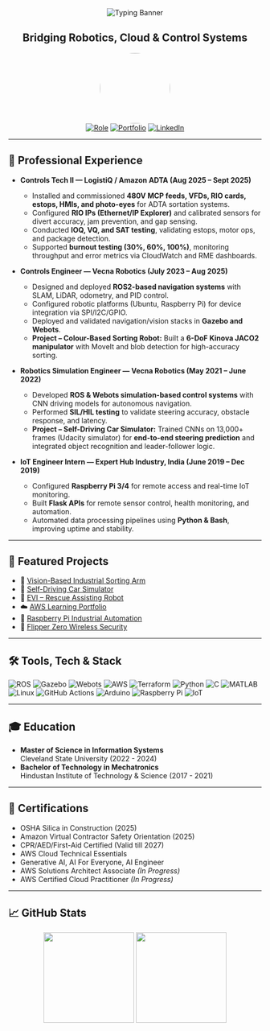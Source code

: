 <div align="center">
  <img src="https://readme-typing-svg.herokuapp.com?font=Orbitron&size=42&duration=3000&pause=1000&color=00cfc8&center=true&vCenter=true&width=600&height=70&lines=Sai+Charan+Pasupuleti" alt="Typing Banner" />
  <h2><span>Bridging Robotics, Cloud & Control Systems</span></h2>
</div>

<div align="center">
  <img src="assets/profile.png" width="140" style="border-radius:50%;" />
</div>

<div align="center">
  <a href="#"><img src="https://img.shields.io/badge/Robotics%20Engineer-ROS2,_IoT,_Controls-00cfc8?style=for-the-badge&logo=robotframework&logoColor=white" alt="Role"/></a>
  <a href="https://psaicharan921.github.io/"><img src="https://img.shields.io/badge/Portfolio-Visit-137dc5?style=for-the-badge&logo=github&logoColor=white" alt="Portfolio"/></a>
  <a href="https://www.linkedin.com/in/saicharanpasupuleti/"><img src="https://img.shields.io/badge/LinkedIn-137dc5?style=for-the-badge&logo=linkedin&logoColor=white" alt="LinkedIn"/></a>
</div>

---

## 🏢 Professional Experience

- **Controls Tech II — LogistiQ / Amazon ADTA (Aug 2025 – Sept 2025)**  
  - Installed and commissioned **480V MCP feeds, VFDs, RIO cards, estops, HMIs, and photo-eyes** for ADTA sortation systems.  
  - Configured **RIO IPs (Ethernet/IP Explorer)** and calibrated sensors for divert accuracy, jam prevention, and gap sensing.  
  - Conducted **IOQ, VQ, and SAT testing**, validating estops, motor ops, and package detection.  
  - Supported **burnout testing (30%, 60%, 100%)**, monitoring throughput and error metrics via CloudWatch and RME dashboards.  

- **Controls Engineer — Vecna Robotics (July 2023 – Aug 2025)**  
  - Designed and deployed **ROS2-based navigation systems** with SLAM, LiDAR, odometry, and PID control.  
  - Configured robotic platforms (Ubuntu, Raspberry Pi) for device integration via SPI/I2C/GPIO.  
  - Deployed and validated navigation/vision stacks in **Gazebo and Webots**.  
  - **Project – Colour-Based Sorting Robot:** Built a **6-DoF Kinova JACO2 manipulator** with MoveIt and blob detection for high-accuracy sorting.  

- **Robotics Simulation Engineer — Vecna Robotics (May 2021 – June 2022)**  
  - Developed **ROS & Webots simulation-based control systems** with CNN driving models for autonomous navigation.  
  - Performed **SIL/HIL testing** to validate steering accuracy, obstacle response, and latency.  
  - **Project – Self-Driving Car Simulator:** Trained CNNs on 13,000+ frames (Udacity simulator) for **end-to-end steering prediction** and integrated object recognition and leader-follower logic.  

- **IoT Engineer Intern — Expert Hub Industry, India (June 2019 – Dec 2019)**  
  - Configured **Raspberry Pi 3/4** for remote access and real-time IoT monitoring.  
  - Built **Flask APIs** for remote sensor control, health monitoring, and automation.  
  - Automated data processing pipelines using **Python & Bash**, improving uptime and stability.  

---

## 🚀 Featured Projects

- 🤖 [Vision-Based Industrial Sorting Arm](https://github.com/psaicharan921/vision-sorting-system)  
- 🚗 [Self-Driving Car Simulator](https://github.com/psaicharan921/ai-mobile-robot)  
- 🤖 [EVI – Rescue Assisting Robot](https://github.com/psaicharan921/evi-rescue-robot)  
- ☁️ [AWS Learning Portfolio](https://github.com/psaicharan921/aws-learning-portfolio)  
- 📡 [Raspberry Pi Industrial Automation](https://github.com/psaicharan921/pi-industrial-automation)  
- 🔐 [Flipper Zero Wireless Security](https://github.com/psaicharan921/flipper-zero-security)  

---

## 🛠️ Tools, Tech & Stack

![ROS](https://img.shields.io/badge/ROS2-22314E?style=flat&logo=ros&logoColor=white)
![Gazebo](https://img.shields.io/badge/Gazebo-808080?style=flat&logo=ros&logoColor=white)
![Webots](https://img.shields.io/badge/Webots-22314E?style=flat&logo=ros&logoColor=white)
![AWS](https://img.shields.io/badge/AWS-FF9900?style=flat&logo=amazon-aws&logoColor=white)
![Terraform](https://img.shields.io/badge/Terraform-5C4EE5?style=flat&logo=terraform&logoColor=white)
![Python](https://img.shields.io/badge/Python-3670A0?style=flat&logo=python&logoColor=white)
![C](https://img.shields.io/badge/C-00599C?style=flat&logo=c&logoColor=white)
![MATLAB](https://img.shields.io/badge/MATLAB-0076A8?style=flat&logo=mathworks&logoColor=white)
![Linux](https://img.shields.io/badge/Linux-FCC624?style=flat&logo=linux&logoColor=black)
![GitHub Actions](https://img.shields.io/badge/GitHub_Actions-2088FF?style=flat&logo=github-actions&logoColor=white)
![Arduino](https://img.shields.io/badge/Arduino-00979D?style=flat&logo=arduino&logoColor=white)
![Raspberry Pi](https://img.shields.io/badge/Raspberry_Pi-C51A4A?style=flat&logo=raspberry-pi&logoColor=white)
![IoT](https://img.shields.io/badge/IoT-00cfc8?style=flat&logo=internet-of-things&logoColor=white)

---

## 🎓 Education

- **Master of Science in Information Systems**  
  Cleveland State University (2022 - 2024)  
- **Bachelor of Technology in Mechatronics**  
  Hindustan Institute of Technology & Science (2017 - 2021)  

---

## 📜 Certifications

- OSHA Silica in Construction (2025)  
- Amazon Virtual Contractor Safety Orientation (2025)  
- CPR/AED/First-Aid Certified (Valid till 2027)  
- AWS Cloud Technical Essentials  
- Generative AI, AI For Everyone, AI Engineer  
- AWS Solutions Architect Associate *(In Progress)*  
- AWS Certified Cloud Practitioner *(In Progress)*  

---

## 📈 GitHub Stats

<div align="center">
  <img src="https://github-readme-stats.vercel.app/api?username=psaicharan921&show_icons=true&theme=tokyonight&count_private=true&hide_border=true" height="180">
  <img src="https://github-readme-streak-stats.herokuapp.com/?user=psaicharan921&theme=tokyonight&hide_border=true" height="180">
</div>
